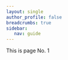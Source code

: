 ```yaml
---
layout: single
author_profile: false
breadcrumbs: true
sidebar:
   nav: guide
---
```


This is page No. 1 

